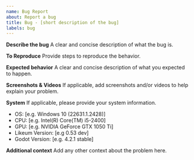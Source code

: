 ```yaml
---
name: Bug Report
about: Report a bug
title: Bug - [short description of the bug]
labels: bug
---
```


**Describe the bug**
A clear and concise description of what the bug is.

**To Reproduce**
Provide steps to reproduce the behavior.

**Expected behavior**
A clear and concise description of what you expected to happen.

**Screenshots & Videos**
If applicable, add screenshots and/or videos to help explain your problem.

**System**
If applicable, please provide your system information.

- OS: [e.g. Windows 10 (22631.1.2428)]
- CPU: [e.g. Intel(R) Core(TM) i5-2400]
- GPU: [e.g. NVIDIA GeForce GTX 1050 Ti]
- Likeum Version: [e.g 0.53 dev]
- Godot Version: [e.g. 4.2.1 stable]

**Additional context**
Add any other context about the problem here.
